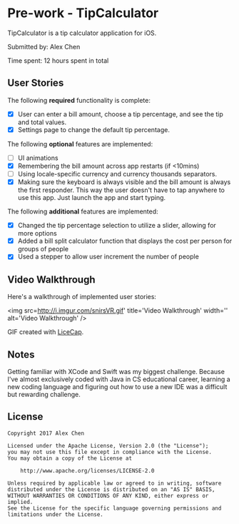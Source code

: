 # Pre-work - TipCalculator

TipCalculator is a tip calculator application for iOS.

Submitted by: Alex Chen

Time spent: 12 hours spent in total

## User Stories

The following **required** functionality is complete:

* [X] User can enter a bill amount, choose a tip percentage, and see the tip and total values.
* [X] Settings page to change the default tip percentage.

The following **optional** features are implemented:
* [ ] UI animations
* [X] Remembering the bill amount across app restarts (if <10mins)
* [ ] Using locale-specific currency and currency thousands separators.
* [X] Making sure the keyboard is always visible and the bill amount is always the first responder. This way the user doesn't have to tap anywhere to use this app. Just launch the app and start typing.

The following **additional** features are implemented:

* [X] Changed the tip percentage selection to utilize a slider, allowing for more options
* [X] Added a bill split calculator function that displays the cost per person for groups of people
* [X] Used a stepper to allow user increment the number of people

## Video Walkthrough 

Here's a walkthrough of implemented user stories:

<img src=http://i.imgur.com/snirsVR.gif' title='Video Walkthrough' width='' alt='Video Walkthrough' />

GIF created with [LiceCap](http://www.cockos.com/licecap/).

## Notes

Getting familiar with XCode and Swift was my biggest challenge. Because I've almost exclusively coded with Java
in CS educational career, learning a new coding language and figuring out how to use a new IDE was a difficult
but rewarding challenge.

## License

    Copyright 2017 Alex Chen

    Licensed under the Apache License, Version 2.0 (the "License");
    you may not use this file except in compliance with the License.
    You may obtain a copy of the License at

        http://www.apache.org/licenses/LICENSE-2.0

    Unless required by applicable law or agreed to in writing, software
    distributed under the License is distributed on an "AS IS" BASIS,
    WITHOUT WARRANTIES OR CONDITIONS OF ANY KIND, either express or implied.
    See the License for the specific language governing permissions and
    limitations under the License.
